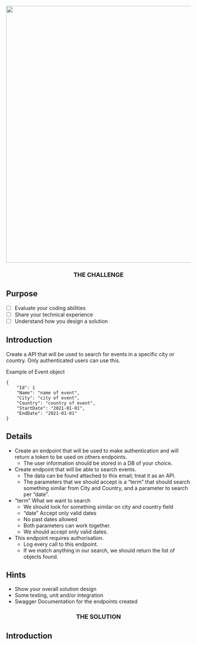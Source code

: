<p align="center">
	<a href="https://www.hostelworldgroup.com/">
		<img width="700px" 
			 src="https://www.hostelworldgroup.com/~/media/Images/H/Hostelworld-v2/logo/hostel-group-logo.svg?la=en" >
	</a>
</p>

<h3 align="center">THE CHALLENGE</h3>

## <a name="Purpose">Purpose</a>

- [ ] Evaluate your coding abilities
- [ ] Share your technical experience
- [ ] Understand how you design a solution

## <a name="Introduction">Introduction</a>

Create a API that will be used to search for events in a specific city or country. Only authenticated users can use
this.

Example of Event object

```
{
    "Id": 1
    "Name": "name of event",
    "City": "city of event",
    "Country": "country of event",
    "StartDate": "2021-01-01",
    "EndDate": "2021-01-01"
}
```

## <a name="Details">Details</a>

* Create an endpoint that will be used to make authentication and will return a token to be used on others endpoints.
    * The user information should be stored in a DB of your choice.
* Create endpoint that will be able to search events.
    * The data can be found attached to this email; treat it as an API.
    * The parameters that we should accept is a “term” that should search something similar from City and Country, and a
      parameter to search per “date”.
* “term” What we want to search
    * We should look for something similar on city and country field
    * “date” Accept only valid dates
    * No past dates allowed
    * Both parameters can work together.
    * We should accept only valid dates.
* This endpoint requires authorisation.
    * Log every call to this endpoint.
    * If we match anything in our search, we should return the list of objects found.

## <a name="Hints">Hints</a>

* Show your overall solution design
* Some testing, unit and/or integration
* Swagger Documentation for the endpoints created

<h3 align="center">THE SOLUTION</h3>

## <a name="Introduction">Introduction</a>


